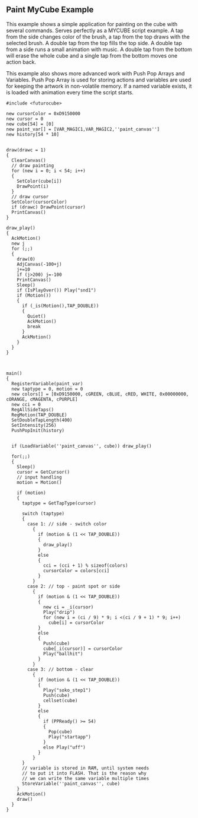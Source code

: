 ## Paint MyCube Example

This example shows a simple application for painting on the cube with several commands. Serves
perfectly as a MYCUBE script example. A tap from the side changes color of the brush, a tap from the
top draws with the selected brush. A double tap from the top fills the top side. A double tap from
a side runs a small animation with music. A double tap from the bottom will erase the whole cube and
a single tap from the bottom moves one action back.

This example also shows more advanced work with Push Pop Arrays and Variables. Push Pop Array
is used for storing actions and variables are used for keeping the artwork in non-volatile memory.
If a named variable exists, it is loaded with animation every time the script starts.

```
#include <futurocube>

new cursorColor = 0xD9150000
new cursor = 0
new cube[54] = [0]
new paint_var[] = [VAR_MAGIC1,VAR_MAGIC2,''paint_canvas'']
new history[54 * 10]


draw(drawc = 1)
{
  ClearCanvas()
  // draw painting
  for (new i = 0; i < 54; i++)
  {
    SetColor(cube[i])
    DrawPoint(i)
  }
  // draw cursor
  SetColor(cursorColor)
  if (drawc) DrawPoint(cursor)
  PrintCanvas()
}

draw_play()
{
  AckMotion()
  new j
  for (;;)
  {
    draw(0)
    AdjCanvas(-100+j)
    j+=10
    if (j>200) j=-100
    PrintCanvas()
    Sleep()
    if (IsPlayOver()) Play("snd1")
    if (Motion())
    {
      if (_is(Motion(),TAP_DOUBLE))
      {
        Quiet()
        AckMotion()
        break
      }
      AckMotion()
    }
  }
}



main()
{
  RegisterVariable(paint_var)
  new taptype = 0, motion = 0
  new colors[] = [0xD9150000, cGREEN, cBLUE, cRED, WHITE, 0x00000000, cORANGE, cMAGENTA, cPURPLE]
  new cci = 0
  RegAllSideTaps()
  RegMotion(TAP_DOUBLE)
  SetDoubleTapLength(400)
  SetIntensity(256)
  PushPopInit(history)


  if (LoadVariable(''paint_canvas'', cube)) draw_play()

  for(;;)
  {
    Sleep()
    cursor = GetCursor()
    // input handling
    motion = Motion()

    if (motion)
    {
      taptype = GetTapType(cursor)

      switch (taptype)
      {
        case 1: // side - switch color
          {
            if (motion & (1 << TAP_DOUBLE))
            {
              draw_play()
            }
            else
            {
              cci = (cci + 1) % sizeof(colors)
              cursorColor = colors[cci]
            }
          }
        case 2: // top - paint spot or side
          {
            if (motion & (1 << TAP_DOUBLE))
            {
              new ci = _i(cursor)
              Play("drip")
              for (new i = (ci / 9) * 9; i <(ci / 9 + 1) * 9; i++)
                cube[i] = cursorColor
            }
            else
            {
              Push(cube)
              cube[_i(cursor)] = cursorColor
              Play("ballhit")
            }
          }
        case 3: // bottom - clear
          {
            if (motion & (1 << TAP_DOUBLE))
            {
              Play("soko_step1")
              Push(cube)
              cellset(cube)
            }
            else
            {
              if (PPReady() >= 54)
              {
                Pop(cube)
                Play("startapp")
              }
              else Play("uff")
            }
          }
      }
      // variable is stored in RAM, until system needs
      // to put it into FLASH. That is the reason why
      // we can write the same variable multiple times
      StoreVariable(''paint_canvas'', cube)
    }
    AckMotion()
    draw()
  }
}
```